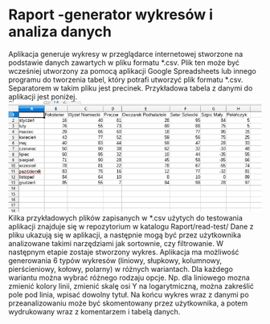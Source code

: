 # Raport -generator wykresów i analiza danych
 
Aplikacja generuje wykresy w przeglądarce internetowej stworzone na podstawie danych zawartych w pliku formatu *.csv. Plik ten może być wcześniej utworzony za pomocą aplikacji Google Spreadsheets lub innego programu do tworzenia tabel, który potrafi utworzyć plik formatu *.csv.  Separatorem w takim pliku jest precinek. Przykładowa tabela z danymi do aplikacji jest poniżej.</br>
<img src="read-test/screen_probka-2.png"> </br>
Kilka przykładowych plików zapisanych w *.csv użytych do testowania aplikacji znajduje się w repozytorium w katalogu Raport/read-test/
Dane z pliku ukazują się w aplikacji, a następnie mogą być przez użytkownika analizowane takimi narzędziami jak sortownie, czy filtrowanie. W następnym etapie zostaje stworzony wykres. Aplikacja ma możliwość generowania 6 typów wykresów (liniowy, słupkowy, kolumnowy, pierścieniowy, kołowy, polarny) w różnych wariantach. Dla każdego wariantu można wybrać różnego rodzaju opcje. Np. dla liniowego mozna zmienić kolory linii, zmienić skalę osi Y na logarytmiczną, można zakreślić pole pod linia, wpisać dowolny tytuł. Na końcu wykres wraz z danymi po przeanalizowaniu może być skomentowany przez użytkownika, a potem wydrukowany wraz z komentarzem i tabelą danych. 
